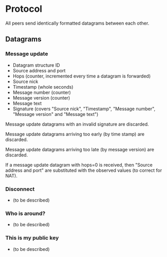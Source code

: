 # Protocol

All peers send identically formatted datagrams between each other.

## Datagrams

### Message update

+ Datagram structure ID
+ Source address and port
+ Hops (counter, incremented every time a datagram is forwarded)
+ Source nick
+ Timestamp (whole seconds)
+ Message number (counter)
+ Message version (counter)
+ Message text
+ Signature (covers "Source nick", "Timestamp", "Message number",
  "Message version" and "Message text")

Message update datagrams with an invalid signature are discarded.

Message update datagrams arriving too early (by time stamp) are discarded.

Message update datagrams arriving too late (by message version) are discarded.

If a message update datagram with hops=0 is received, then "Source address and
port" are substituted with the observed values (to correct for NAT).


### Disconnect

+ (to be described)


### Who is around?

+ (to be described)


### This is my public key

+ (to be described)

